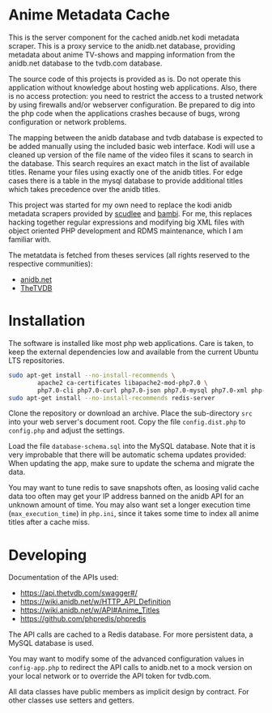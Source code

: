 # Anime Metadata Cache

This is the server component for the cached anidb.net kodi metadata scraper. 
This is a proxy service to the anidb.net database, providing metadata about anime 
TV-shows and mapping information from the anidb.net database to the tvdb.com database.

The source code of this projects is provided as is. Do not operate this application 
without knowledge about hosting web applications. Also, there is no access protection: 
you need to restrict the access to a trusted network by using firewalls and/or 
webserver configuration. Be prepared to dig into the php code when the 
applications crashes because of bugs, wrong configuration or network problems.

The mapping between the anidb database and tvdb database is expected to be added
manually using the included basic web interface. Kodi will use a cleaned up version
of the file name of the video files it scans to search in the database. This 
search requires an exact match in the list of available titles. Rename your 
files using exactly one of the anidb titles. For edge cases there is a table 
in the mysql database to provide additional titles which takes precedence over
the anidb titles.

This project was started for my own need to replace the kodi anidb metadata scrapers
provided by [scudlee](https://forum.kodi.tv/showthread.php?tid=142835) and 
[bambi](https://kodi.wiki/view/Add-on:AniDB.net). For me, this replaces hacking
together regular expressions and modifying big XML files with object oriented
PHP development and RDMS maintenance, which I am familiar with.

The metatdata is fetched from theses services (all rights reserved to the respective communities):

- [anidb.net]( https://anidb.net/ )
- [TheTVDB]( https://thetvdb.com/ )

# Installation

The software is installed like most php web applications. Care is taken, to keep
the external dependencies low and available from the current Ubuntu LTS repositories.

```sh
sudo apt-get install --no-install-recommends \
        apache2 ca-certificates libapache2-mod-php7.0 \
        php7.0-cli php7.0-curl php7.0-json php7.0-mysql php7.0-xml php-redis
sudo apt-get install --no-install-recommends redis-server
```

Clone the repository or download an archive. Place the sub-directory `src` 
into your web server's document root. Copy the file `config.dist.php` to `config.php`
and adjust the settings. 

Load the file `database-schema.sql` into the MySQL database.
Note that it is very improbable that there will be automatic schema updates provided:
When updating the app, make sure to update the schema and migrate the data. 

You may want to tune redis to save snapshots often, as loosing valid cache data
too often may get your IP address banned on the anidb API for an unknown amount of time.
You may also want set a longer execution time (`max_execution_time`) in `php.ini`,
since it takes some time to index all anime titles after a cache miss.

# Developing

Documentation of the APIs used:

- https://api.thetvdb.com/swagger#/
- https://wiki.anidb.net/w/HTTP_API_Definition
- https://wiki.anidb.net/w/API#Anime_Titles
- https://github.com/phpredis/phpredis

The API calls are cached to a Redis database. For more persistent data, a MySQL 
database is used.

You may want to modify some of the advanced configuration values in `config-app.php`
to redirect the API calls to anidb.net to a mock version on your local network 
or to override the API token for tvdb.com.

All data classes have public members as implicit design by contract. For other 
classes use setters and getters.
